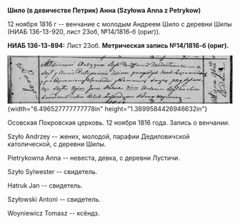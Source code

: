 **Шило (в девичестве Петрик) Анна (Szyłowa Anna z Petrykow)**

12 ноября 1816 г -- венчание с молодым Андреем Шило с деревни Шилы (НИАБ
136-13-920, лист 23об, №14/1816-б (ориг)).

**НИАБ 136-13-894:** Лист 23об. **Метрическая запись №14/1816-б
(ориг).**

![](./media/d5b22979480bd5eb267e51e1b9f6ba945b04b6be.png){width="6.496527777777778in"
height="1.3899584426946632in"}

Осовская Покровская церковь. 12 ноября 1816 года. Запись о венчании.

Szyło Andrzey -- жених, молодой, парафии Дедиловичской католической, с
деревни Шилы.

Pietrykowna Anna -- невеста, девка, с деревни Лустичи.

Szyło Sylwester -- свидетель.

Hatruk Jan -- свидетель.

Szyłowski Antoni -- свидетель.

Woyniewicz Tomasz -- ксёндз.
